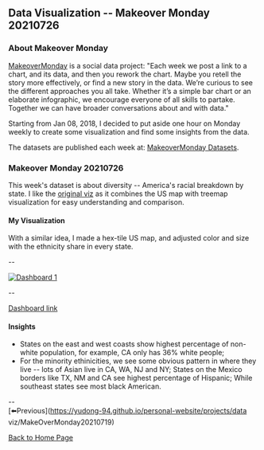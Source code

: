 <head>
  <!-- Global site tag (gtag.js) - Google Analytics -->
<script async src="https://www.googletagmanager.com/gtag/js?id=UA-112502179-1"></script>
<script>
  window.dataLayer = window.dataLayer || [];
  function gtag(){dataLayer.push(arguments);}
  gtag('js', new Date());

  gtag('config', 'UA-112502179-1');
</script>
</head>


## Data Visualization -- Makeover Monday 20210726

### About Makeover Monday

[MakeoverMonday](http://www.makeovermonday.co.uk/) is a social data project:
"Each week we post a link to a chart, and its data, and then you rework the chart.
Maybe you retell the story more effectively, or find a new story in the data.
We’re curious to see the different approaches you all take. Whether it’s a simple bar chart or an elaborate infographic, we encourage everyone of all skills to partake.
Together we can have broader conversations about and with data."

Starting from Jan 08, 2018, I decided to put aside one hour on Monday weekly to create some visualization and find some insights from the data.

The datasets are published each week at: [MakeoverMonday Datasets](http://www.makeovermonday.co.uk/data/).

### Makeover Monday 20210726

This week's dataset is about diversity -- America's racial breakdown by state. I like the [original viz](https://www.visualcapitalist.com/visualizing-u-s-population-by-race/) as it combines the US map with treemap visualization for easy understanding and comparison.  

#### My Visualization

With a similar idea, I made a hex-tile US map, and adjusted color and size with the ethnicity share in every state.  

--  
<div class='tableauPlaceholder' id='viz1627355124309' style='position: relative'>
  <noscript><a href='#'>
    <img alt='Dashboard 1 ' src='https:&#47;&#47;public.tableau.com&#47;static&#47;images&#47;Ma&#47;MakeOverMonday20210726AmericasRacialBreakdownbyState&#47;Dashboard1&#47;1_rss.png' style='border: none' />
    </a></noscript>
  <object class='tableauViz'  style='display:none;'>
    <param name='host_url' value='https%3A%2F%2Fpublic.tableau.com%2F' />
    <param name='embed_code_version' value='3' />
    <param name='site_root' value='' />
    <param name='name' value='MakeOverMonday20210726AmericasRacialBreakdownbyState&#47;Dashboard1' />
    <param name='tabs' value='no' />
    <param name='toolbar' value='yes' />
    <param name='static_image' value='https:&#47;&#47;public.tableau.com&#47;static&#47;images&#47;Ma&#47;MakeOverMonday20210726AmericasRacialBreakdownbyState&#47;Dashboard1&#47;1.png' />
    <param name='animate_transition' value='yes' />
    <param name='display_static_image' value='yes' />
    <param name='display_spinner' value='yes' />
    <param name='display_overlay' value='yes' />
    <param name='display_count' value='yes' />
    <param name='language' value='en-US' />
    <param name='filter' value='publish=yes' />
  </object></div>          
  <script type='text/javascript'>  
  var divElement = document.getElementById('viz1627355124309');   
  var vizElement = divElement.getElementsByTagName('object')[0];       
  if ( divElement.offsetWidth > 800 ) { vizElement.style.width='800px';vizElement.style.height='627px';} else if ( divElement.offsetWidth > 500 ) { vizElement.style.width='800px';vizElement.style.height='627px';} else { vizElement.style.width='100%';vizElement.style.height='727px';}       
  var scriptElement = document.createElement('script');         
  scriptElement.src = 'https://public.tableau.com/javascripts/api/viz_v1.js';      
  vizElement.parentNode.insertBefore(scriptElement, vizElement);         
</script>
  
--  

[Dashboard link](https://public.tableau.com/views/MakeOverMonday20210726AmericasRacialBreakdownbyState/Dashboard1?:language=en-US&publish=yes&:display_count=n&:origin=viz_share_link)
  
#### Insights
* States on the east and west coasts show highest percentage of non-white population, for example, CA only has 36% white people;  
* For the minority ethinicities, we see some obvious pattern in where they live -- lots of Asian live in CA, WA, NJ and NY; States on the Mexico borders like TX, NM and CA see highest percentage of Hispanic; While southeast states see most black American.  

--  
[⬅️Previous](https://yudong-94.github.io/personal-website/projects/data viz/MakeOverMonday20210719)  

[Back to Home Page](https://yudong-94.github.io/personal-website/)
